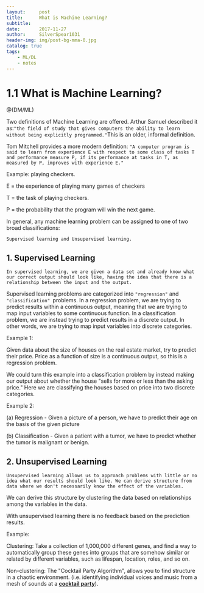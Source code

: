 ```yaml
---
layout:     post
title:      What is Machine Learning?
subtitle:   
date:       2017-11-27
author:     SilverSpear1031
header-img: img/post-bg-mma-0.jpg
catalog: true
tags:
    - ML/DL
    - notes
---
```


# 1.1 What is Machine Learning?

@(DM/ML)


Two definitions of Machine Learning are offered. Arthur Samuel described it as:`"the field of study that gives computers the ability to learn without being explicitly programmed."`This is an older, informal definition.

Tom Mitchell provides a more modern definition: `"A computer program is said to learn from experience E with respect to some class of tasks T and performance measure P, if its performance at tasks in T, as measured by P, improves with experience E."`

Example: playing checkers.

E = the experience of playing many games of checkers

T = the task of playing checkers.

P = the probability that the program will win the next game.

In general, any machine learning problem can be assigned to one of two broad classifications:

`Supervised learning and Unsupervised learning.`

## 1. Supervised Learning

`In supervised learning, we are given a data set and already know what our correct output should look like, having the idea that there is a relationship between the input and the output.`

Supervised learning problems are categorized into `"regression"` and `"classification" `problems. In a regression problem, we are trying to predict results within a continuous output, meaning that we are trying to map input variables to some continuous function. In a classification problem, we are instead trying to predict results in a discrete output. In other words, we are trying to map input variables into discrete categories.

Example 1:

Given data about the size of houses on the real estate market, try to predict their price. Price as a function of size is a continuous output, so this is a regression problem.

We could turn this example into a classification problem by instead making our output about whether the house "sells for more or less than the asking price." Here we are classifying the houses based on price into two discrete categories.

Example 2:

(a) Regression - Given a picture of a person, we have to predict their age on the basis of the given picture

(b) Classification - Given a patient with a tumor, we have to predict whether the tumor is malignant or benign.

## 2. Unsupervised Learning

`Unsupervised learning allows us to approach problems with little or no idea what our results should look like. We can derive structure from data where we don't necessarily know the effect of the variables.`

We can derive this structure by clustering the data based on relationships among the variables in the data.

With unsupervised learning there is no feedback based on the prediction results.

Example:

Clustering: Take a collection of 1,000,000 different genes, and find a way to automatically group these genes into groups that are somehow similar or related by different variables, such as lifespan, location, roles, and so on.

Non-clustering: The "Cocktail Party Algorithm", allows you to find structure in a chaotic environment. (i.e. identifying individual voices and music from a mesh of sounds at a **[cocktail party](https://en.wikipedia.org/wiki/Cocktail_party_effect)**).
